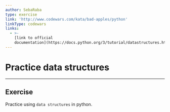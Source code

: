 ```yaml
---
author: SebaRaba
type: exercise
link: 'http://www.codewars.com/kata/bad-apples/python'
linkType: codewars
links:
  - >-
    [link to official
    documentation](https://docs.python.org/3/tutorial/datastructures.html){website}
---
```


# Practice data structures


---

## Exercise

Practice using `data structures` in python.
 
